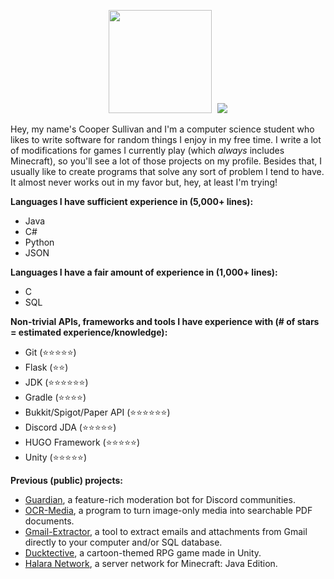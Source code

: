 <p align=center>
    <kbd>
        <img height=165 src="https://github-readme-stats.vercel.app/api?username=coopersully&bg_color=00000000&text_color=58a6ff&hide_border=true&show_icons=true&include_all_commits=true">
        <img src="https://github-readme-stats.vercel.app/api/top-langs/?username=coopersully&layout=compact&bg_color=00000000&text_color=58a6ff&hide_border=true&disable_animations=false" />
    </kbd>
</p>

Hey, my name's Cooper Sullivan and I'm a computer science student who likes to write software for random things I enjoy in my free time. I write a lot of modifications for games I currently play (which *always* includes Minecraft), so you'll see a lot of those projects on my profile. Besides that, I usually like to create programs that solve any sort of problem I tend to have. It almost never works out in my favor but, hey, at least I'm trying!

**Languages I have sufficient experience in (5,000+ lines):**
* Java
* C#
* Python
* JSON

**Languages I have a fair amount of experience in (1,000+ lines):**
* C
* SQL

**Non-trivial APIs, frameworks and tools I have experience with (# of stars = estimated experience/knowledge):**
* Git (⭐⭐⭐⭐⭐)
* Flask (⭐⭐)
* JDK (⭐⭐⭐⭐⭐⭐)
* Gradle (⭐⭐⭐⭐)
* Bukkit/Spigot/Paper API (⭐⭐⭐⭐⭐⭐)
* Discord JDA (⭐⭐⭐⭐⭐)
* HUGO Framework (⭐⭐⭐⭐⭐)
* Unity (⭐⭐⭐⭐⭐)

**Previous (public) projects:**
* [Guardian](https://github.com/coopersully/guardian-public), a feature-rich moderation bot for Discord communities.
* [OCR-Media](https://github.com/coopersully/ocr-media), a program to turn image-only media into searchable PDF documents.
* [Gmail-Extractor](https://github.com/coopersully/gmail-extractor), a tool to extract emails and attachments from Gmail directly to your computer and/or SQL database.
* [Ducktective](https://github.com/Neonaut-Games/ducktective), a cartoon-themed RPG game made in Unity.
* [Halara Network](https://mc.halara.net/), a server network for Minecraft: Java Edition.
